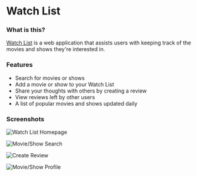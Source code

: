 # Watch List

### What is this?

[Watch List](https://watch-list1.herokuapp.com/) is a web application that assists users with keeping track of the movies and shows they're interested in.

### Features

* Search for movies or shows
* Add a movie or show to your Watch List
* Share your thoughts with others by creating a review
* View reviews left by other users
* A list of popular movies and shows updated daily

### Screenshots

![Watch List Homepage](https://i.imgur.com/uoEDmZT.jpg)

![Movie/Show Search](https://i.imgur.com/w6R18Lt.jpg)

![Create Review](https://i.imgur.com/5po04Ph.png)

![Movie/Show Profile](https://i.imgur.com/LZPZCbx.png)
